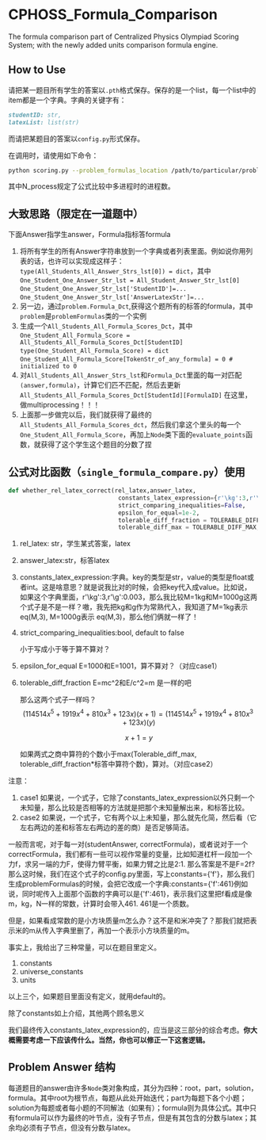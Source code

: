 # CPHOSS_Formula_Comparison
The formula comparison part of Centralized Physics Olympiad Scoring System; with the newly added units comparison formula engine.

## How to Use

请把某一题目所有学生的答案以`.pth`格式保存。保存的是一个list，每一个list中的item都是一个字典。字典的关键字有：

```markdown
studentID: str, 
latexList: list(str)
```

而请把某题目的答案以`config.py`形式保存。

在调用时，请使用如下命令：

```bash
python scoring.py --problem_formulas_location /path/to/particular/problem_config.py --students_answers_location /path/to/all_students_answers.pth --problemName yourProblemName --problemID yourProblemID --N_process 8
```

其中N_process规定了公式比较中多进程时的进程数。


## 大致思路（限定在一道题中）
下面Answer指学生answer，Formula指标答formula

1. 将所有学生的所有Answer字符串放到一个字典或者列表里面。例如说你用列表的话，也许可以实现成这样子：
``type(All_Students_All_Answer_Strs_lst[0]) = dict``，其中
``One_Student_One_Answer_Str_lst = All_Student_Answer_Str_lst[0]``
``One_Student_One_Answer_Str_lst['StudentID']=...``
``One_Student_One_Answer_Str_lst['AnswerLatexStr']=...``
2. 另一边，通过``problem.Formula_Dct``,获得这个题所有的标答的formula，其中``problem``是``problemFormulas``类的一个实例
3. 生成一个``All_Students_All_Formula_Scores_Dct``，其中
``One_Student_All_Formula_Score = All_Students_All_Formula_Scores_Dct[StudentID]``
``type(One_Student_All_Formula_Score) = dict``
``One_Student_All_Formula_Score[TokenStr_of_any_formula] = 0 # initialized to 0``
4. 对``All_Students_All_Answer_Strs_lst``和``Formula_Dct``里面的每一对匹配``(answer,formula)``，计算它们匹不匹配，然后去更新``All_Students_All_Formula_Scores_Dct[StudentId][FormulaID]``
在这里，做multiprocessing！！！
5. 上面那一步做完以后，我们就获得了最终的``All_Students_All_Formula_Scores_dct``，然后我们拿这个里头的每一个``One_Student_All_Formula_Score``，再加上``Node``类下面的``evaluate_points``函数，就获得了这个学生这个题目的分数了捏


## 公式对比函数（``single_formula_compare.py``）使用
```python
def whether_rel_latex_correct(rel_latex,answer_latex,
                               constants_latex_expression={r'\kg':3,r'\s':7,r'\m':11,r'\A':13,r'\K':17,r'\g':0.003},
                               strict_comparing_inequalities=False,
                               epsilon_for_equal=1e-2,
                               tolerable_diff_fraction = TOLERABLE_DIFF_FRACTION,
                               tolerable_diff_max = TOLERABLE_DIFF_MAX,):
```

1. rel_latex: str，学生某式答案，latex

2. answer_latex:str，标答latex

3. constants_latex_expression:字典。key的类型是str，value的类型是float或者int。这是啥意思？就是说我比对的时候，会把key代入成value。比如说，如果这个字典里面，r'\kg':3,r'\g':0.003，那么我比较M=1kg和M=1000g这两个式子是不是一样？嗷，我先把kg和g作为常熟代入，我知道了M=1kg表示 eq(M,3), M=1000g表示 eq(M,3)，那么他们俩就一样了！

4. strict_comparing_inequalities:bool, default to false

	小于写成小于等于算不算对？

5. epsilon_for_equal E=1000和E=1001，算不算对？（对应case1）

6. tolerable_diff_fraction E=mc\^2和E/c\^2=m 是一样的吧

	那么这两个式子一样吗？
	$$
	(114514x^5+1919x^4+810x^3+123x)(x+1) = (114514x^5+1919x^4+810x^3+123x)(y)
	$$

	$$
	x+1=y
	$$

	如果两式之商中算符的个数小于max(Tolerable_diff_max, tolerable_diff_fraction*标答中算符个数)，算对。（对应case2）

注意：

1. case1 如果说，一个式子，它除了constants_latex_expression以外只剩一个未知量，那么比较是否相等的方法就是把那个未知量解出来，和标答比较。
2. case2 如果说，一个式子，它有两个以上未知量，那么就先化简，然后看（它左右两边的差和标答左右两边的差的商）是否足够简洁。



一般而言呢，对于每一对(studentAnswer, correctFormula)，或者说对于一个correctFormula，我们都有一些可以视作常量的变量，比如知道杠杆一段加一个力f，求另一端的力F，使得力臂平衡，如果力臂之比是2:1. 那么答案是不是F=2f? 那么这时候，我们在这个式子的config.py里面，写上constants={'f'}，那么我们生成problemFormulas的时候，会把它改成一个字典:constants={'f':461}例如说，同时呢传入上面那个函数的字典可以是{'f':461}，表示我们这里把f看成是像m，kg，N一样的常数，计算时会带入461. 461是一个质数。

但是，如果看成常数的是小方块质量m怎么办？这不是和米冲突了？那我们就把表示米的m从传入字典里删了，再加一个表示小方块质量的m。

事实上，我给出了三种常量，可以在题目里定义。

1. constants
2. universe_constants
3. units

以上三个，如果题目里面没有定义，就用default的。

除了constants如上介绍，其他两个顾名思义

我们最终传入constants_latex_expression的，应当是这三部分的综合考虑。**你大概需要考虑一下应该传什么。当然，你也可以修正一下这套逻辑。**

## Problem Answer 结构
每道题目的answer由许多``Node``类对象构成，其分为四种：root，part，solution，formula。其中root为根节点，每题从此处开始迭代；part为每题下各个小题；solution为每题或者每小题的不同解法（如果有）；formula则为具体公式。其中只有formula可以作为最终的叶节点，没有子节点，但是有其包含的分数与latex；其余均必须有子节点，但没有分数与latex。

